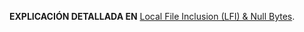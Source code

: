 **EXPLICACIÓN DETALLADA EN** [Local File Inclusion (LFI) & Null Bytes](https://hacknotes.github.io/vulnerabilidades/lfi/#null-bytes).
